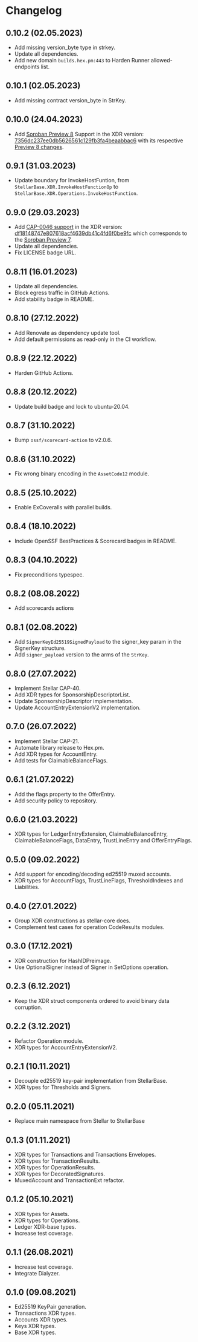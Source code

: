 # Changelog

## 0.10.2 (02.05.2023)

* Add missing version_byte type in strkey.
* Update all dependencies.
* Add new domain `builds.hex.pm:443` to Harden Runner allowed-endpoints list. 

## 0.10.1 (02.05.2023)

* Add missing contract version_byte in StrKey.

## 0.10.0 (24.04.2023)

* Add [Soroban Preview 8](https://soroban.stellar.org/docs/reference/releases#preview-8-april-4th-2023) Support in the XDR version: [7356dc237ee0db5626561c129fb3fa4beaabbac6](https://github.com/stellar/stellar-xdr/commit/7356dc237ee0db5626561c129fb3fa4beaabbac6) with its respective [Preview 8 changes](https://github.com/stellar/stellar-xdr/compare/df18148747e807618acf4639db41c4fd6f0be9fc...7356dc237ee0db5626561c129fb3fa4beaabbac6#diff-891b3a6e0eb8f9ac887a8129e2c821931837fb42224200ee78cce639eeb61c15).

## 0.9.1 (31.03.2023)
* Update boundary for InvokeHostFuntion, from `StellarBase.XDR.InvokeHostFunctionOp` to `StellarBase.XDR.Operations.InvokeHostFunction`.

## 0.9.0 (29.03.2023)
* Add [CAP-0046 support](https://github.com/kommitters/stellar_base/issues/223) in the XDR version: [df18148747e807618acf4639db41c4fd6f0be9fc](https://github.com/stellar/stellar-xdr/commit/df18148747e807618acf4639db41c4fd6f0be9fc) which corresponds to the [Soroban Preview 7](https://soroban.stellar.org/docs/reference/releases#preview-7-february-16th-2023).
* Update all dependencies.
* Fix LICENSE badge URL.

## 0.8.11 (16.01.2023)
* Update all dependencies.
* Block egress traffic in GitHub Actions.
* Add stability badge in README.

## 0.8.10 (27.12.2022)
* Add Renovate as dependency update tool.
* Add default permissions as read-only in the CI workflow.

## 0.8.9 (22.12.2022)
* Harden GitHub Actions.

## 0.8.8 (20.12.2022)
* Update build badge and lock to ubuntu-20.04.

## 0.8.7 (31.10.2022)
* Bump `ossf/scorecard-action` to v2.0.6.

## 0.8.6 (31.10.2022)
* Fix wrong binary encoding in the `AssetCode12` module.

## 0.8.5 (25.10.2022)
* Enable ExCoveralls with parallel builds.

## 0.8.4 (18.10.2022)
* Include OpenSSF BestPractices & Scorecard badges in README.

## 0.8.3 (04.10.2022)
* Fix preconditions typespec.

## 0.8.2 (08.08.2022)
* Add scorecards actions

## 0.8.1 (02.08.2022)
* Add `SignerKeyEd25519SignedPayload` to the signer_key param in the SignerKey structure.
* Add `signer_payload` version to the arms of the `StrKey`.

## 0.8.0 (27.07.2022)
* Implement Stellar CAP-40.
* Add XDR types for SponsorshipDescriptorList.
* Update SponsorshipDescriptor implementation.
* Update AccountEntryExtensionV2 implementation.

## 0.7.0 (26.07.2022)
* Implement Stellar CAP-21.
* Automate library release to Hex.pm.
* Add XDR types for AccountEntry.
* Add tests for ClaimableBalanceFlags.

## 0.6.1 (21.07.2022)
* Add the flags property to the OfferEntry.
* Add security policy to repository.

## 0.6.0 (21.03.2022)
* XDR types for LedgerEntryExtension, ClaimableBalanceEntry, ClaimableBalanceFlags, DataEntry, TrustLineEntry and OfferEntryFlags.

## 0.5.0 (09.02.2022)
* Add support for encoding/decoding ed25519 muxed accounts.
* XDR types for AccountFlags, TrustLineFlags, ThresholdIndexes and Liabilities.

## 0.4.0 (27.01.2022)
* Group XDR constructions as stellar-core does.
* Complement test cases for operation CodeResults modules.

## 0.3.0 (17.12.2021)
* XDR construction for HashIDPreimage.
* Use OptionalSigner instead of  Signer in SetOptions operation.

## 0.2.3 (6.12.2021)
* Keep the XDR struct components ordered to avoid binary data corruption.

## 0.2.2 (3.12.2021)
* Refactor Operation module.
* XDR types for AccountEntryExtensionV2.

## 0.2.1 (10.11.2021)
* Decouple ed25519 key-pair implementation from StellarBase.
* XDR types for Thresholds and Signers.

## 0.2.0 (05.11.2021)
* Replace main namespace from Stellar to StellarBase

## 0.1.3 (01.11.2021)
* XDR types for Transactions and Transactions Envelopes.
* XDR types for TransactionResults.
* XDR types for OperationResults.
* XDR types for DecoratedSignatures.
* MuxedAccount and TransactionExt refactor.

## 0.1.2 (05.10.2021)
* XDR types for Assets.
* XDR types for Operations.
* Ledger XDR-base types.
* Increase test coverage.

## 0.1.1 (26.08.2021)
* Increase test coverage.
* Integrate Dialyzer.

## 0.1.0 (09.08.2021)
* Ed25519 KeyPair generation.
* Transactions XDR types.
* Accounts XDR types.
* Keys XDR types.
* Base XDR types.
